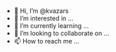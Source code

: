 - 👋 Hi, I’m @kvazars
- 👀 I’m interested in ...
- 🌱 I’m currently learning ...
- 💞️ I’m looking to collaborate on ...
- 📫 How to reach me ...

<!---
kvazars/kvazars is a ✨ special ✨ repository because its `README.md` (this file) appears on your GitHub profile.
You can click the Preview link to take a look at your changes.
--->
